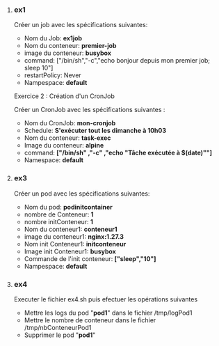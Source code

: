 

<ol>
  <li><h3>ex1</h3></li>
Créer un job avec les spécifications suivantes: 

- Nom du Job:  **ex1job**
- Nom du conteneur: **premier-job**
- image du conteneur:  **busybox**
- command: ["/bin/sh","-c","echo bonjour depuis mon premier job;  sleep 10"]
- restartPolicy:  Never
- Nampespace:  **default**  


 Exercice 2 : Création d'un CronJob

Créer un CronJob avec les spécifications suivantes :

- Nom du CronJob: **mon-cronjob**
- Schedule: **S'exécuter tout les dimanche à 10h03**
- Nom du conteneur: **task-exec**
- Image du conteneur: **alpine**
- command: **["/bin/sh" ,"-c" ,"echo \"Tâche exécutée à $(date)\""]**
- Namespace: **default**

 <li><h3> ex3 </h3></li>
Créer un pod avec les spécifications suivantes: 

- Nom du pod:  **podinitcontainer**
- nombre de Conteneur:  **1**
- nombre initConteneur: **1**
- Nom du conteneur1: **conteneur1**
- image du conteneur1:  **nginx:1.27.3**
- Nom init Conteneur1: **initconteneur**
- Image init Conteneur1: **busybox**
- Commande  de l'init  conteneur: **["sleep","10"]**
- Nampespace:  **default** 

 <li><h3> ex4 </h3></li>
Executer le fichier ex4.sh puis efectuer les opérations  suivantes

- Mettre les logs du pod "**pod1**" dans le fichier /tmp/logPod1
- Mettre le nombre de conteneur  dans le fichier /tmp/nbConteneurPod1
- Supprimer le pod "**pod1**" 
</ol>





